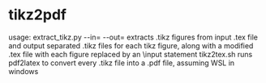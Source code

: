# tikz2pdf
usage: extract_tikz.py --in=<file> --out=<file>
  extracts .tikz figures from input .tex file and output separated .tikz files for each tikz figure, along with a modified .tex file with each figure replaced by an \input statement
tikz2tex.sh
  runs pdf2latex to convert every .tikz file into a .pdf file, assuming WSL in windows
